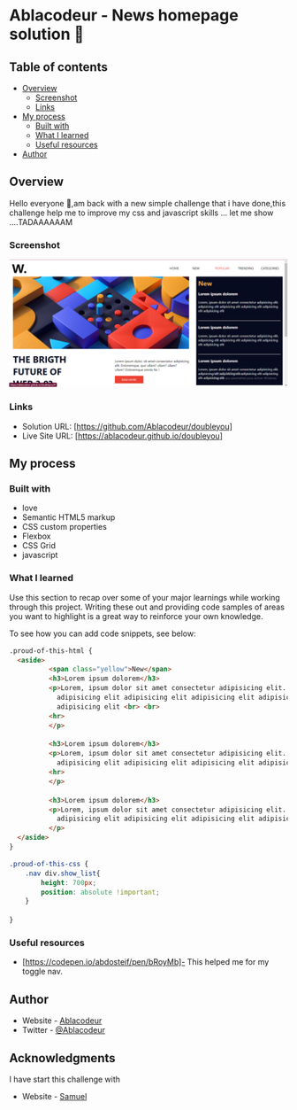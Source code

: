 # Ablacodeur - News homepage solution 🚀

## Table of contents

- [Overview](#overview)
  - [Screenshot](#screenshot)
  - [Links](#links)
- [My process](#my-process)
  - [Built with](#built-with)
  - [What I learned](#what-i-learned)
  - [Useful resources](#useful-resources)
- [Author](#author)


## Overview
Hello  everyone 👋,am back with a new simple challenge that i have done,this challenge help me to improve my css and javascript skills ... let me show ....TADAAAAAAM

### Screenshot

![](./readme-img.png/)


### Links

- Solution URL: [https://github.com/Ablacodeur/doubleyou]
- Live Site URL: [https://ablacodeur.github.io/doubleyou]

## My process

### Built with
- love
- Semantic HTML5 markup
- CSS custom properties
- Flexbox
- CSS Grid
- javascript

### What I learned

Use this section to recap over some of your major learnings while working through this project. Writing these out and providing code samples of areas you want to highlight is a great way to reinforce your own knowledge.

To see how you can add code snippets, see below:

```html
.proud-of-this-html {
  <aside>
          <span class="yellow">New</span>
          <h3>Lorem ipsum dolorem</h3>
          <p>Lorem, ipsum dolor sit amet consectetur adipisicing elit. 
            adipisicing elit adipisicing elit adipisicing elit adipisicing elit
            adipisicing elit <br> <br>
          <hr>
          </p>

          <h3>Lorem ipsum dolorem</h3>
          <p>Lorem, ipsum dolor sit amet consectetur adipisicing elit. 
            adipisicing elit adipisicing elit adipisicing elit adipisicing elit adipisicing elit <br> <br>
          <hr>
          </p>

          <h3>Lorem ipsum dolorem</h3>
          <p>Lorem, ipsum dolor sit amet consectetur adipisicing elit.
            adipisicing elit adipisicing elit adipisicing elit adipisicing elit adipisicing elit <br> 
          </p>
  </aside>
}
```
```css
.proud-of-this-css {
    .nav div.show_list{
        height: 700px;
        position: absolute !important;
    }

}
```

### Useful resources

- [https://codepen.io/abdosteif/pen/bRoyMb]- This helped me for my toggle nav. 
## Author

- Website - [Ablacodeur](https://github.com/Ablacodeur)
- Twitter - [@Ablacodeur](https://twitter.com/Ablacodeur)


## Acknowledgments

I have start this challenge with 
- Website - [Samuel](https://github.com/kodjozecodeur)

